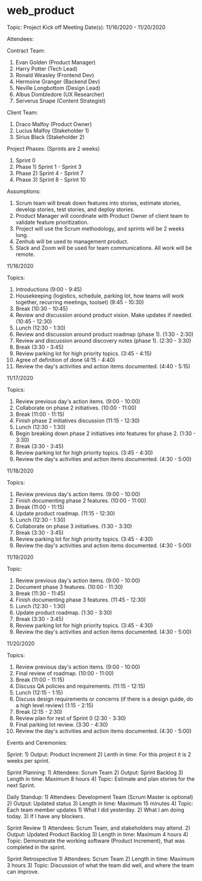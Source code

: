# web_product

Topic: Project Kick off Meeting
Date(s): 11/16/2020 - 11/20/2020

Attendees:

 Contract Team: 
 
  1) Evan Golden (Product Manager)
  2) Harry Potter (Tech Lead)
  3) Ronald Weasley (Frontend Dev)
  4) Hermoine Granger (Backend Dev)
  5) Neville Longbottom (Design Lead)
  6) Albus Dombledore (UX Researcher)
  7) Serverus Snape (Content Strategist)
 
 Client Team:
 
  1) Draco Malfoy (Product Owner)
  2) Lucius Malfoy (Stakeholder 1)
  3) Sirius Black (Stakeholder 2)
  
 Project Phases: (Sprints are 2 weeks)
 
  1) Sprint 0
  2) Phase 1) Sprint 1 - Sprint 3
  3) Phase 2) Sprint 4 - Sprint 7 
  4) Phase 3) Sprint 8 - Sprint 10
  
  Assumptions:
  
  1) Scrum team will break down features into stories, estimate stories, develop stories, test stories, and deploy stories.
  2) Product Manager will coordinate with Product Owner of client team to validate feature prioritization.
  3) Project will use the Scrum methodology, and sprints will be 2 weeks long.
  4) Zenhub will be used to management product.
  6) Slack and Zoom will be used for team communications. All work will be remote.
   
 11/16/2020
 
  Topics:
  
   1) Introductions (9:00 - 9:45)
   2) Housekeeping (logistics, schedule, parking lot, how teams will work together, recurring meetings, toolset) (9:45 - 10:30)
   3) Break (10:30 - 10:45)
   4) Review and discussion around product vision.  Make updates if needed. (10:45 - 12:30)
   5) Lunch (12:30 - 1:30)
   6) Review and discussion around product roadmap (phase 1). (1:30 - 2:30)
   7) Review and discussion around discovery notes (phase 1). (2:30 - 3:30)
   8) Break (3:30 - 3:45)
   9) Review parking lot for high priority topics. (3:45 - 4:15)
   10) Agree of definition of done (4:15 - 4:40)
   11) Review the day's activities and action items documented. (4:40 - 5:15)
    
    
 11/17/2020
  
  Topics:
   
   1) Review previous day's action items. (9:00 - 10:00)
   2) Collaborate on phase 2 initiatives. (10:00 - 11:00)
   3) Break (11:00 - 11:15)
   4) Finish phase 2 initiatives discussion (11:15 - 12:30)
   5) Lunch (12:30 - 1:30)
   6) Begin breaking down phase 2 initiatives into features for phase 2. (1:30 - 3:30)
   7) Break (3:30 - 3:45)
   8) Review parking lot for high priority topics. (3:45 - 4:30)
   9) Review the day's activities and action items documented. (4:30 - 5:00)
    
 11/18/2020
  
  Topics:
   
   1) Review previous day's action items. (9:00 - 10:00)
   2) Finish documenting phase 2 features. (10:00 - 11:00)
   3) Break (11:00 - 11:15)
   4) Update product roadmap. (11:15 - 12:30)
   5) Lunch (12:30 - 1:30)
   6) Collaborate on phase 3 initiatives. (1:30 - 3:30)
   7) Break (3:30 - 3:45)
   8) Review parking lot for high priority topics. (3:45 - 4:30)
   9) Review the day's activities and action items documented. (4:30 - 5:00)
   
 11/19/2020
  
  Topic:
   
   1) Review previous day's action items. (9:00 - 10:00)
   2) Document phase 3 features. (10:00 - 11:30)
   3) Break (11:30 - 11:45)
   4) Finish documenting phase 3 features. (11:45 - 12:30)
   5) Lunch (12:30 - 1:30)
   6) Update product roadmap. (1:30 - 3:30)
   7) Break (3:30 - 3:45)
   8) Review parking lot for high priority topics. (3:45 - 4:30)
   9) Review the day's activities and action items documented. (4:30 - 5:00)
    
 11/20/2020
  
  Topics:
   
   1) Review previous day's action items. (9:00 - 10:00)
   2) Final review of roadmap. (10:00 - 11:00)
   3) Break (11:00 - 11:15)
   4) Discuss QA policies and requirements. (11:15 - 12:15)
   5) Lunch (12:15 - 1:15)
   6) Discuss design requirements or concerns (if there is a design guide, do a high level review) (1:15 - 2:15)
   7) Break (2:15 - 2:30)
   8) Review plan for rest of Sprint 0 (2:30 - 3:30)
   9) Final parking lot review. (3:30 - 4:30)
   10) Review the day's activities and action items documented. (4:30 - 5:00)
  
  Events and Ceremonies:
  
   Sprint:
    1) Output: Product Increment
    2) Lenth in time: For this project it is 2 weeks per sprint.
  
   Sprint Planning:
    1) Attendees: Scrum Team
    2) Output: Sprint Backlog
    3) Length in time: Maximum 8 hours
    4) Topic: Estimate and plan stories for the next Sprint.
   
   Daily Standup:
    1) Attendees: Development Team (Scrum Master is optional)
    2) Output: Updated status
    3) Length in time: Maximum 15 minutes
    4) Topic: Each team member updates 1) What I did yesterday. 2) What I am doing today. 3) If I have any blockers.
    
   Sprint Review
    1) Attendees: Scrum Team, and stakeholders may attend.
    2) Output: Updated Product Backlog
    3) Length in time: Maximum 4 hours
    4) Topic: Demonstrate the working software (Product Increment), that was completed in the sprint.
    
   Sprint Retrospective
    1) Attendees: Scrum Team
    2) Length in time: Maximum 3 hours
    3) Topic: Discussion of what the team did well, and where the team can improve.
